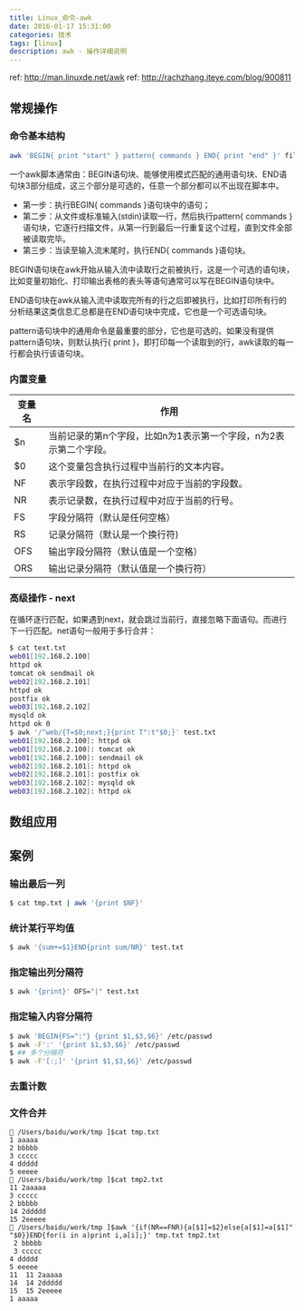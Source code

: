 ```yaml
---
title: Linux_命令-awk
date: 2016-01-17 15:31:00
categories: 技术
tags: [linux]
description: awk - 操作详细说明
---
```


ref: http://man.linuxde.net/awk
ref: http://rachzhang.iteye.com/blog/900811

## 常规操作

### 命令基本结构

```sh
awk 'BEGIN{ print "start" } pattern{ commands } END{ print "end" }' file
```

一个awk脚本通常由：BEGIN语句块、能够使用模式匹配的通用语句块、END语句块3部分组成，这三个部分是可选的，任意一个部分都可以不出现在脚本中。

- 第一步：执行BEGIN{ commands }语句块中的语句；
- 第二步：从文件或标准输入(stdin)读取一行，然后执行pattern{ commands }语句块，它逐行扫描文件，从第一行到最后一行重复这个过程，直到文件全部被读取完毕。
- 第三步：当读至输入流末尾时，执行END{ commands }语句块。

BEGIN语句块在awk开始从输入流中读取行之前被执行，这是一个可选的语句块，比如变量初始化、打印输出表格的表头等语句通常可以写在BEGIN语句块中。

END语句块在awk从输入流中读取完所有的行之后即被执行，比如打印所有行的分析结果这类信息汇总都是在END语句块中完成，它也是一个可选语句块。

pattern语句块中的通用命令是最重要的部分，它也是可选的。如果没有提供pattern语句块，则默认执行{ print }，即打印每一个读取到的行，awk读取的每一行都会执行该语句块。

### 内置变量


| 变量名 | 作用 |
|-------|------|
| \$n | 当前记录的第n个字段，比如n为1表示第一个字段，n为2表示第二个字段。|
| \$0 | 这个变量包含执行过程中当前行的文本内容。|
|NF | 表示字段数，在执行过程中对应于当前的字段数。|
|NR | 表示记录数，在执行过程中对应于当前的行号。|
|FS | 字段分隔符（默认是任何空格）|
|RS | 记录分隔符（默认是一个换行符) |
|OFS | 输出字段分隔符（默认值是一个空格） |
|ORS | 输出记录分隔符（默认值是一个换行符） |

### 高级操作 - next

在循环逐行匹配，如果遇到next，就会跳过当前行，直接忽略下面语句。而进行下一行匹配。net语句一般用于多行合并：

```sh
$ cat text.txt
web01[192.168.2.100]
httpd ok
tomcat ok sendmail ok
web02[192.168.2.101]
httpd ok
postfix ok
web03[192.168.2.102]
mysqld ok
httpd ok 0
$ awk '/^web/{T=$0;next;}{print T":t"$0;}' test.txt
web01[192.168.2.100]: httpd ok
web01[192.168.2.100]: tomcat ok
web01[192.168.2.100]: sendmail ok
web02[192.168.2.101]: httpd ok
web02[192.168.2.101]: postfix ok
web03[192.168.2.102]: mysqld ok
web03[192.168.2.102]: httpd ok
```



## 数组应用

## 案例

### 输出最后一列

```sh
$ cat tmp.txt | awk '{print $NF}'
```

### 统计某行平均值

```sh
$ awk '{sum+=$1}END{print sum/NR}' test.txt
```

### 指定输出列分隔符
```sh
$ awk '{print}' OFS="|" test.txt
```

### 指定输入内容分隔符

```sh
$ awk 'BEGIN{FS=":"} {print $1,$3,$6}' /etc/passwd
$ awk -F':' '{print $1,$3,$6}' /etc/passwd
$ ## 多个分隔符
$ awk -F'[:;]' '{print $1,$3,$6}' /etc/passwd
```

### 去重计数
### 文件合并

```
🍺 /Users/baidu/work/tmp ]$cat tmp.txt
1 aaaaa
2 bbbbb
3 ccccc
4 ddddd
5 eeeee
🍺 /Users/baidu/work/tmp ]$cat tmp2.txt
11 2aaaaa
3 ccccc
2 bbbbb
14 2ddddd
15 2eeeee
🍺 /Users/baidu/work/tmp ]$awk '{if(NR==FNR){a[$1]=$2}else{a[$1]=a[$1]" "$0}}END{for(i in a)print i,a[i];}' tmp.txt tmp2.txt
 2 bbbbb
 3 ccccc
4 ddddd
5 eeeee
11  11 2aaaaa
14  14 2ddddd
15  15 2eeeee
1 aaaaa
```
